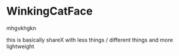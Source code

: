 # WinkingCatFace
mhgvkhgkn

this is basically shareX with less things / different things and more lightweight 

